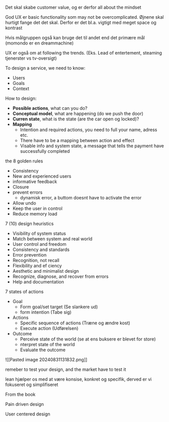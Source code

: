Det skal skabe customer value, og er derfor all about the mindset

God UX er basic functionality som may not be overcomplicated. Øjnene skal hurtigt fange det det skal. Derfor er det bl.a. vigtigt med meget space og kontrast

Hvis målgruppen også kan bruge det til andet end det primære mål (momondo er en dreammachine)

UX er også om at following the trends. (Eks. Lead of entertement, steaming tjenerster vs tv-oversigt)

To design a service, we need to know:

- Users
- Goals
- Context

How to design:

- **Possible actions**, what can you do?
- **Conceptual model**, what are happening (do we push the door)
- **Curren state**, what is the state (are the car open og locked)?
- **Mapping**
    - Intention and required actions, you need to full your name, adress etc.
    - There have to be a mapping between action and effect
    - Visable info and system state, a message that tells the payment have successfully completed

the 8 golden rules

- Consistency
- New and experienced users
- informative feedback
- Closure
- prevent errors
    - dynamisk error, a buttom doesnt have to activate the error
- Allow undo
- Keep the user in control
- Reduce memory load

7 (10) design heuristics

- Visibility of system status
- Match between system and real world
- User control and freedom
- Consistency and standards
- Error prevention
- Recognition, not recall
- Flexibility and ef ciency
- Aesthetic and minimalist design
- Recognize, diagnose, and recover from errors
- Help and documentation

7 states of actions

- Goal
    - Form goal/set target (Se slankere ud)
    - form intention (Tabe sig)
- Actions
    - Specific sequence of actions (Træne og ændre kost)
    - Execute action (Udførelsen)
- Outcome
    - Perceive state of the world (se at ens buksere er blevet for store)
    - nterpret state of the world
    - Evaluate the outcome

![[Pasted image 20240831131832.png]]

remeber to test your design, and the market have to test it

lean hjælper os med at være konsise, konkret og specifik, derved er vi fokuseret og simplifiseret

From the book

Pain driven design

User centered design